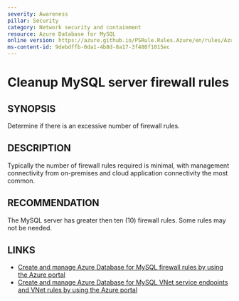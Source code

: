 ```yaml
---
severity: Awareness
pillar: Security
category: Network security and containment
resource: Azure Database for MySQL
online version: https://azure.github.io/PSRule.Rules.Azure/en/rules/Azure.MySQL.FirewallRuleCount/
ms-content-id: 9debdffb-0da1-4b8d-8a17-3f480f1015ec
---
```


# Cleanup MySQL server firewall rules

## SYNOPSIS

Determine if there is an excessive number of firewall rules.

## DESCRIPTION

Typically the number of firewall rules required is minimal, with management connectivity from on-premises and cloud application connectivity the most common.

## RECOMMENDATION

The MySQL server has greater then ten (10) firewall rules.
Some rules may not be needed.

## LINKS

- [Create and manage Azure Database for MySQL firewall rules by using the Azure portal](https://docs.microsoft.com/azure/mysql/howto-manage-firewall-using-portal)
- [Create and manage Azure Database for MySQL VNet service endpoints and VNet rules by using the Azure portal](https://docs.microsoft.com/azure/mysql/howto-manage-vnet-using-portal)

